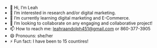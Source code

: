 - 👋 Hi, I’m Leah
- 👀 I’m interested in research and/or digital marketing. 
- 🌱 I’m currently learning digital marketing and E-Commerce.
- 💞️ I’m looking to collaborate on any engaging and collaborative project!
- 📫 How to reach me: leahraandolph451@gmail.com or 860-377-3905
- 😄 Pronouns: she/her
- ⚡ Fun fact: I have been to 15 countires!

<!---
leahrandolph451/leahrandolph451 is a ✨ special ✨ repository because its `README.md` (this file) appears on your GitHub profile.
You can click the Preview link to take a look at your changes.
--->
